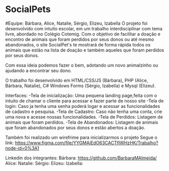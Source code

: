 # SocialPets
#Equipe: Bárbara, Alice, Natalie, Sérgio, Elizeu, Izabella
O projeto foi desenvolvido com intuito escolar, em um trabalho interdisciplinar com tema livre, abordado no Colégio Cotemig.
Com o objetivo de facilitar a doação e encontro de animais que foram perdidos por seus donos ou até mesmo abandonados, o site SocialPet's te mostrará de forma rápida
todos os animais que estão na lista de doação e também aqueles que foram perdidos por seus donos.

Com essa ideia podemos fazer o bem, adotando um novo animalzinho ou ajudando a encontrar seu dono.


O trabalho foi desenvolvido em HTML/CSS/JS (Bárbara), PHP (Alice, Bárbara, Natalie), C# Windows Forms (Sérgio, Izabella) e Mysql (Elizeu).

Interfaces: 
-Tela de inicialização: Uma pequena landing page,feita com o intuito de chamar o cliente para acessar e fazer parte de nosso site
-Tela de login: Caso ja tenha uma senha poderá logar e acessar as funcionalidades de cadastro e pesquisa.
-Tela de Cadastro: Caso não tenha uma conta, crie uma nova e acesse nossas funcionalidades.
-Tela de Perdidos: Listagem de animais que foram perdidos.
-Tela de Abandonados: Listagem de animais que foram abandonados por seus donos e estão abertos a doação.

Também foi realizado um wirefrime para inicializarmos o projeto
Segue o link: https://www.figma.com/file/YYGMAiEdO63CACTfIWHzHK/Trabalho?node-id=0%3A1


Linkedin dos integrantes:
Bárbara: https://github.com/BarbaraMAlmeida/
Alice: 
Natalie: 
Sérgio:
Elizeu:
Izabella:


